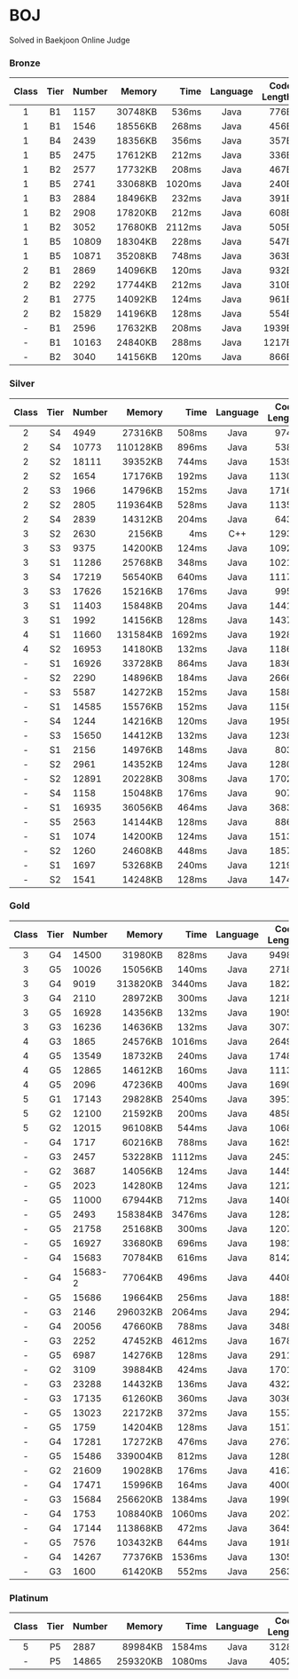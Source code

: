 # BOJ
Solved in Baekjoon Online Judge

### Bronze
|Class|Tier|Number|Memory|Time|Language|Code Length|
|:---:|:---:|:-----|-----:|---:|:------:|----------:|
|1|B1|1157|30748KB|536ms|Java|776B|
|1|B1|1546|18556KB|268ms|Java|456B|
|1|B4|2439|18356KB|356ms|Java|357B|
|1|B5|2475|17612KB|212ms|Java|336B|
|1|B2|2577|17732KB|208ms|Java|467B|
|1|B5|2741|33068KB|1020ms|Java|240B|
|1|B3|2884|18496KB|232ms|Java|391B|
|1|B2|2908|17820KB|212ms|Java|608B|
|1|B2|3052|17680KB|2112ms|Java|505B|
|1|B5|10809|18304KB|228ms|Java|547B|
|1|B5|10871|35208KB|748ms|Java|363B|
|2|B1|2869|14096KB|120ms|Java|932B|
|2|B2|2292|17744KB|212ms|Java|310B|
|2|B1|2775|14092KB|124ms|Java|961B|
|2|B2|15829|14196KB|128ms|Java|554B|
|-|B1|2596|17632KB|208ms|Java|1939B|
|-|B1|10163|24840KB|288ms|Java|1217B|
|-|B2|3040|14156KB|120ms|Java|866B|

### Silver
|Class|Tier|Number|Memory|Time|Language|Code Length|
|:---:|:---:|:-----|-----:|---:|:------:|----------:|
|2|S4|4949|27316KB|508ms|Java|974B|
|2|S4|10773|110128KB|896ms|Java|538B|
|2|S2|18111|39352KB|744ms|Java|1539B|
|2|S2|1654|17176KB|192ms|Java|1130B|
|2|S3|1966|14796KB|152ms|Java|1716B|
|2|S2|2805|119364KB|528ms|Java|1135B|
|2|S4|2839|14312KB|204ms|Java|643B|
|3|S2|2630|2156KB|4ms|C++|1293B|
|3|S3|9375|14200KB|124ms|Java|1092B|
|3|S1|11286|25768KB|348ms|Java|1021B|
|3|S4|17219|56540KB|640ms|Java|1117B|
|3|S3|17626|15216KB|176ms|Java|995B|
|3|S1|11403|15848KB|204ms|Java|1441B|
|3|S1|1992|14156KB|128ms|Java|1437B|
|4|S1|11660|131584KB|1692ms|Java|1928B|
|4|S2|16953|14180KB|132ms|Java|1186B|
|-|S1|16926|33728KB|864ms|Java|1836B|
|-|S2|2290|14896KB|184ms|Java|2666B|
|-|S3|5587|14272KB|152ms|Java|1588B|
|-|S1|14585|15576KB|152ms|Java|1156B|
|-|S4|1244|14216KB|120ms|Java|1958B|
|-|S3|15650|14412KB|132ms|Java|1238B|
|-|S1|2156|14976KB|148ms|Java|803B|
|-|S2|2961|14352KB|124ms|Java|1280B|
|-|S2|12891|20228KB|308ms|Java|1702B|
|-|S4|1158|15048KB|176ms|Java|907B|
|-|S1|16935|36056KB|464ms|Java|3683B|
|-|S5|2563|14144KB|128ms|Java|886B|
|-|S1|1074|14200KB|124ms|Java|1513B|
|-|S2|1260|24608KB|448ms|Java|1857B|
|-|S1|1697|53268KB|240ms|Java|1219B|
|-|S2|1541|14248KB|128ms|Java|1474B|

### Gold
|Class|Tier|Number|Memory|Time|Language|Code Length|
|:---:|:---:|:-----|-----:|---:|:------:|----------:|
|3|G4|14500|31980KB|828ms|Java|9498B|
|3|G5|10026|15056KB|140ms|Java|2718B|
|3|G4|9019|313820KB|3440ms|Java|1822B|
|3|G4|2110|28972KB|300ms|Java|1218B|
|3|G5|16928|14356KB|132ms|Java|1905B|
|3|G3|16236|14636KB|132ms|Java|3073B|
|4|G3|1865|24576KB|1016ms|Java|2649B|
|4|G5|13549|18732KB|240ms|Java|1748B|
|4|G5|12865|14612KB|160ms|Java|1113B|
|4|G5|2096|47236KB|400ms|Java|1690B|
|5|G1|17143|29828KB|2540ms|Java|3951B|
|5|G2|12100|21592KB|200ms|Java|4858B|
|5|G2|12015|96108KB|544ms|Java|1068B|
|-|G4|1717|60216KB|788ms|Java|1625B|
|-|G3|2457|53228KB|1112ms|Java|2453B|
|-|G2|3687|14056KB|124ms|Java|1445B|
|-|G5|2023|14280KB|124ms|Java|1212B|
|-|G5|11000|67944KB|712ms|Java|1408B|
|-|G5|2493|158384KB|3476ms|Java|1282B|
|-|G5|21758|25168KB|300ms|Java|1207B|
|-|G5|16927|33680KB|696ms|Java|1981B|
|-|G4|15683|70784KB|616ms|Java|8142B|
|-|G4|15683-2|77064KB|496ms|Java|4408B|
|-|G5|15686|19664KB|256ms|Java|1885B|
|-|G3|2146|296032KB|2064ms|Java|2942B|
|-|G4|20056|47660KB|788ms|Java|3488B|
|-|G3|2252|47452KB|4612ms|Java|1678B|
|-|G5|6987|14276KB|128ms|Java|2911B|
|-|G2|3109|39884KB|424ms|Java|1701B|
|-|G3|23288|14432KB|136ms|Java|4322B|
|-|G3|17135|61260KB|360ms|Java|3036B|
|-|G5|13023|22172KB|372ms|Java|1557B|
|-|G5|1759|14204KB|128ms|Java|1517B|
|-|G4|17281|17272KB|476ms|Java|2767B|
|-|G5|15486|339004KB|812ms|Java|1280B|
|-|G2|21609|19028KB|176ms|Java|4167B|
|-|G4|17471|15996KB|164ms|Java|4000B|
|-|G3|15684|256620KB|1384ms|Java|1990B|
|-|G4|1753|108840KB|1060ms|Java|2027B|
|-|G4|17144|113868KB|472ms|Java|3645B|
|-|G5|7576|103432KB|644ms|Java|1918B|
|-|G4|14267|77376KB|1536ms|Java|1305B|
|-|G3|1600|61420KB|552ms|Java|2563B|

### Platinum
|Class|Tier|Number|Memory|Time|Language|Code Length|
|:---:|:---:|:-----|-----:|---:|:------:|----------:|
|5|P5|2887|89984KB|1584ms|Java|3128B|
|-|P5|14865|259320KB|1080ms|Java|4052B|
